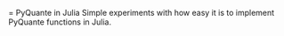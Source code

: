 = PyQuante in Julia
Simple experiments with how easy it is to implement PyQuante functions in Julia.
